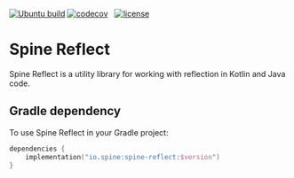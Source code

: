 [![Ubuntu build][ubuntu-build-badge]][gh-actions]
[![codecov][codecov-badge]][codecov] &nbsp;
[![license][license-badge]][license]

# Spine Reflect

Spine Reflect is a utility library for working with reflection in Kotlin and Java code.

## Gradle dependency
To use Spine Reflect in your Gradle project:

```kotlin
dependencies {
    implementation("io.spine:spine-reflect:$version")
}
```

[codecov]: https://codecov.io/gh/SpineEventEngine/reflect
[codecov-badge]: https://codecov.io/gh/SpineEventEngine/reflect/branch/master/graph/badge.svg
[license-badge]: https://img.shields.io/badge/license-Apache%20License%202.0-blue.svg?style=flat
[license]: http://www.apache.org/licenses/LICENSE-2.0
[gh-actions]: https://github.com/SpineEventEngine/reflect/actions
[ubuntu-build-badge]: https://github.com/SpineEventEngine/reflect/actions/workflows/build-on-ubuntu.yml/badge.svg
